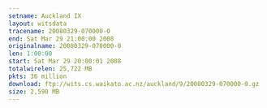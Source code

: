 ```yaml
---
setname: Auckland IX
layout: witsdata
tracename: 20080329-070000-0
end: Sat Mar 29 21:00:00 2008
originalname: 20080329-070000-0
len: 1:00:00
start: Sat Mar 29 20:00:01 2008
totalwirelen: 25,722 MB
pkts: 36 million
download: ftp://wits.cs.waikato.ac.nz/auckland/9/20080329-070000-0.gz
size: 2,590 MB
---
```

